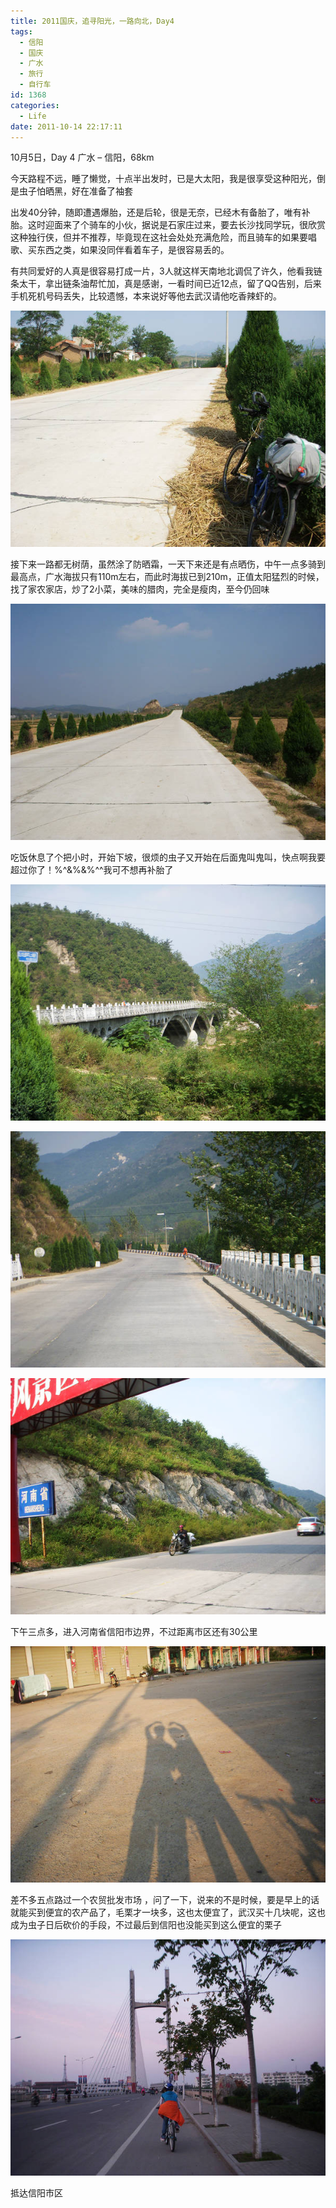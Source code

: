 ```yaml
---
title: 2011国庆，追寻阳光，一路向北，Day4
tags:
  - 信阳
  - 国庆
  - 广水
  - 旅行
  - 自行车
id: 1368
categories:
  - Life
date: 2011-10-14 22:17:11
---
```


10月5日，Day 4
广水 – 信阳，68km

今天路程不远，睡了懒觉，十点半出发时，已是大太阳，我是很享受这种阳光，倒是虫子怕晒黑，好在准备了袖套

出发40分钟，随即遭遇爆胎，还是后轮，很是无奈，已经木有备胎了，唯有补胎。这时迎面来了个骑车的小伙，据说是石家庄过来，要去长沙找同学玩，很欣赏这种独行侠，但并不推荐，毕竟现在这社会处处充满危险，而且骑车的如果要唱歌、买东西之类，如果没同伴看着车子，是很容易丢的。

有共同爱好的人真是很容易打成一片，3人就这样天南地北调侃了许久，他看我链条太干，拿出链条油帮忙加，真是感谢，一看时间已近12点，留了QQ告别，后来手机死机号码丢失，比较遗憾，本来说好等他去武汉请他吃香辣虾的。

[![](/images/2011/10/DSCN3189.jpg "DSCN3189")](/images/2011/10/DSCN3189.jpg)

接下来一路都无树荫，虽然涂了防晒霜，一天下来还是有点晒伤，中午一点多骑到最高点，广水海拔只有110m左右，而此时海拔已到210m，正值太阳猛烈的时候，找了家农家店，炒了2小菜，美味的腊肉，完全是瘦肉，至今仍回味

[![](/images/2011/10/DSCN3191.jpg "DSCN3191")](/images/2011/10/DSCN3191.jpg)

吃饭休息了个把小时，开始下坡，很烦的虫子又开始在后面鬼叫鬼叫，快点啊我要超过你了！%$%#$^&amp;%&amp;%^^我可不想再补胎了

[![](/images/2011/10/DSCN3200.jpg "DSCN3200")](/images/2011/10/DSCN3200.jpg)

[![](/images/2011/10/DSCN3201.jpg "DSCN3201")](/images/2011/10/DSCN3201.jpg)

[![](/images/2011/10/DSCN3209.jpg "DSCN3209")](/images/2011/10/DSCN3209.jpg)

下午三点多，进入河南省信阳市边界，不过距离市区还有30公里

[![](/images/2011/10/DSCN3219.jpg "DSCN3219")](/images/2011/10/DSCN3219.jpg)

差不多五点路过一个农贸批发市场 ，问了一下，说来的不是时候，要是早上的话就能买到便宜的农产品了，毛栗才一块多，这也太便宜了，武汉买十几块呢，这也成为虫子日后砍价的手段，不过最后到信阳也没能买到这么便宜的栗子

[![](/images/2011/10/DSCN3220.jpg "DSCN3220")](/images/2011/10/DSCN3220.jpg)

抵达信阳市区